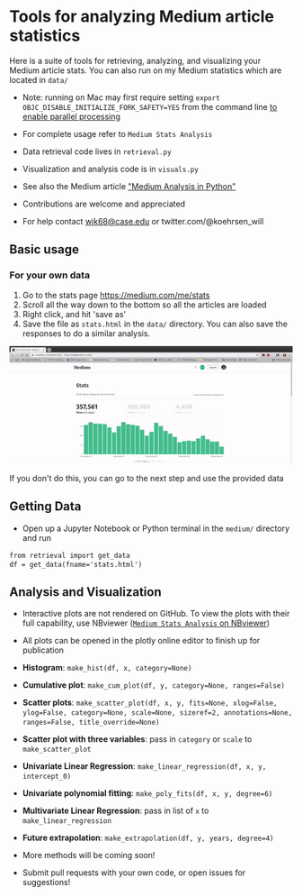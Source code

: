 # Tools for analyzing Medium article statistics

Here is a suite of tools for retrieving, analyzing, and visualizing
your Medium article stats. You can also run on my Medium statistics
which are located in `data/`

* Note: running on Mac may first require setting
    `export OBJC_DISABLE_INITIALIZE_FORK_SAFETY=YES`
    from the command line [to enable parallel processing](https://stackoverflow.com/questions/50168647/multiprocessing-causes-python-to-crash-and-gives-an-error-may-have-been-in-progr)

* For complete usage refer to `Medium Stats Analysis`
* Data retrieval code lives in `retrieval.py`
* Visualization and analysis code is in `visuals.py`
* See also the Medium article ["Medium Analysis in Python"]()
* Contributions are welcome and appreciated
* For help contact wjk68@case.edu or twitter.com/@koehrsen_will

## Basic usage

### For your own data
1. Go to the stats page https://medium.com/me/stats
2. Scroll all the way down to the bottom so all the articles are loaded
3. Right click, and hit 'save as'
4. Save the file as `stats.html` in the `data/` directory. You can also save the responses to do a similar analysis.

![](images/stats-saving-medium.gif)

If you don't do this, you can go to the next step and use the provided data

## Getting Data

* Open up a Jupyter Notebook or Python terminal in the `medium/` directory
and run

```
from retrieval import get_data
df = get_data(fname='stats.html')
```

## Analysis and Visualization

* Interactive plots are not rendered on GitHub. To view the plots with their full
capability, use NBviewer ([`Medium Stats Analysis` on NBviewer](https://nbviewer.jupyter.org/github/WillKoehrsen/Data-Analysis/blob/master/medium/Medium%20Stats%20Analysis.ipynb))
* All plots can be opened in the plotly online editor to finish up for publication


* __Histogram__: `make_hist(df, x, category=None)`
* __Cumulative plot__: `make_cum_plot(df, y, category=None, ranges=False)`
* __Scatter plots__: `make_scatter_plot(df, x, y, fits=None, xlog=False, ylog=False, category=None, scale=None, sizeref=2, annotations=None, ranges=False, title_override=None)`
* __Scatter plot with three variables__: pass in `category` or `scale` to `make_scatter_plot`
* __Univariate Linear Regression__: `make_linear_regression(df, x, y, intercept_0)`
* __Univariate polynomial fitting__: `make_poly_fits(df, x, y, degree=6)`
* __Multivariate Linear Regression__: pass in list of `x` to `make_linear_regression`
* __Future extrapolation__: `make_extrapolation(df, y, years, degree=4)`


* More methods will be coming soon!
* Submit pull requests with your own code, or open issues for suggestions!



